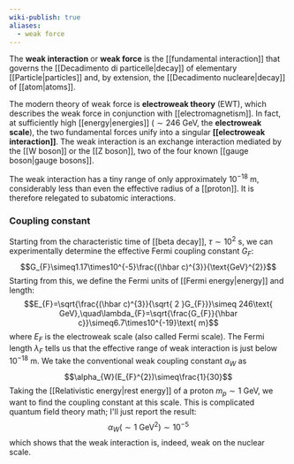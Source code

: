 ```yaml
---
wiki-publish: true
aliases:
  - weak force
---
```

The **weak interaction** or **weak force** is the [[fundamental interaction]] that governs the [[Decadimento di particelle|decay]] of elementary [[Particle|particles]] and, by extension, the [[Decadimento nucleare|decay]] of [[atom|atoms]].

The modern theory of weak force is **electroweak theory** (EWT), which describes the weak force in conjunction with [[electromagnetism]]. In fact, at sufficiently high [[energy|energies]] ($\sim 246\text{ GeV}$, the **electroweak scale**), the two fundamental forces unify into a singular **[[electroweak interaction]]**. The weak interaction is an exchange interaction mediated by the [[W boson]] or the [[Z boson]], two of the four known [[gauge boson|gauge bosons]].

The weak interaction has a tiny range of only approximately $10^{-18}\text{ m}$, considerably less than even the effective radius of a [[proton]]. It is therefore relegated to subatomic interactions.
### Coupling constant  
Starting from the characteristic time of [[beta decay]], $\tau\sim10^{2}$ s, we can experimentally determine the effective Fermi coupling constant $G_{F}$:
$$G_{F}\simeq1.17\times10^{-5}\frac{(\hbar c)^{3}}{\text{GeV}^{2}}$$
Starting from this, we define the Fermi units of [[Fermi energy|energy]] and length:
$$E_{F}=\sqrt{\frac{(\hbar c)^{3}}{\sqrt{ 2 }G_{F}}}\simeq 246\text{ GeV},\quad\lambda_{F}=\sqrt{\frac{G_{F}}{\hbar c}}\simeq6.7\times10^{-19}\text{ m}$$
where $E_{F}$ is the electroweak scale (also called Fermi scale). The Fermi length $\lambda_{F}$ tells us that the effective range of weak interaction is just below $10^{-18}\text{ m}$. We take the conventional weak coupling constant $\alpha_{W}$ as  
$$\alpha_{W}(E_{F}^{2})\simeq\frac{1}{30}$$
Taking the [[Relativistic energy|rest energy]] of a proton $m_{p}\sim1$ GeV, we want to find the coupling constant at this scale. This is complicated quantum field theory math; I'll just report the result:
$$\alpha_{W}(\sim1\text{ GeV}^{2})\sim10^{-5}$$
which shows that the weak interaction is, indeed, weak on the nuclear scale.
